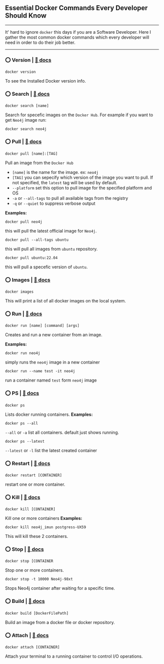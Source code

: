 ## Essential Docker Commands Every Developer Should Know
---
It' hard to ignore `docker` this days if you are a Software Developer.
Here I gather the most common docker commands which every developer 
will need in order to do their job better.

---

### ⭕️ Version | [📖 docs](https://docs.docker.com/engine/reference/commandline/version/)
```
docker version
```
To see the Installed Docker version info.

### ⭕️ Search | [📖 docs](https://docs.docker.com/engine/reference/commandline/search/)
```
docker search [name]
```
Search for specefic images on the `Docker Hub`.
For example if you want to get `Neo4j` image run:
```
docker search neo4j
```
### ⭕️ Pull | [📖 docs](https://docs.docker.com/engine/reference/commandline/pull/)
```
docker pull [name]:[TAG]
```
Pull an image from the `Docker Hub`
- `[name]` is the name for the image. ex: `neo4j`
- `[TAG]` you can sepecify which version of the image you want to pull. If not specified, the `latest` tag will be used by default.
- `--platform` set this option to pull image for the specified platform and OS
- `-a` or `--all-tags` to pull all available tags from the registry
- `-q` or `--quiet` to suppress verbose output
  
**Examples:**
```
docker pull neo4j
```
this will pull the latest official image for `Neo4j`.
```
docker pull --all-tags ubuntu
```
this will pull all images from `ubuntu` repository.
```
docker pull ubuntu:22.04
```
this will pull a specefic version of `ubuntu`.

### ⭕️ Images | [📖 docs](https://docs.docker.com/engine/reference/commandline/images/)
```
docker images
```
This will print a list of all docker images on the local system.


### ⭕️ Run | [📖 docs](https://docs.docker.com/engine/reference/commandline/run/)
```
docker run [name] [command] [args]
```
Creates and run a new container from an image.

**Examples:**
```
docker run neo4j
```
simply runs the `neo4j` image in a new container
```
docker run --name test -it neo4j
```
run a container named `test` form `neo4j` image

### ⭕️ PS | [📖 docs](https://docs.docker.com/engine/reference/commandline/ps/)
```
docker ps 
```
Lists docker running containers.
**Examples:**
```
docker ps --all
```
`--all` or `-a` list all containers. default just shows running.
```
docker ps --latest
```
`--latest` or `-l` list the latest created container

### ⭕️ Restart | [📖 docs](https://docs.docker.com/engine/reference/commandline/restart/)
```
docker restart [CONTAINER]
```
restart one or more container.

### ⭕️ Kill | [📖 docs](https://docs.docker.com/engine/reference/commandline/kill/)
```
docker kill [CONTAINER]
```
Kill one or more containers
**Examples:**
```
docker kill neo4j_imun postgress-UX59
```
This will kill these 2 containers.


### ⭕️ Stop | [📖 docs](https://docs.docker.com/engine/reference/commandline/stop/)
```
docker stop [CONTAINER
```
Stop one or more containers.
```
docker stop -t 10000 Neo4j-98xt
```
Stops Neo4j container after waiting for a specific time.

### ⭕️ Build | [📖 docs](https://docs.docker.com/engine/reference/commandline/build/)
```
docker build [DockerFilePath]
```
Build an image from a docker file or docker repository.

### ⭕️ Attach | [📖 docs](https://docs.docker.com/engine/reference/commandline/attach/)
```
docker attach [CONTAINER]
```
Attach your terminal to a running container to control I/O operations.

